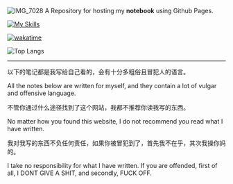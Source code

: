 ![IMG_7028](https://github.com/ermaolaoye/ermaolaoye/assets/56563171/c413e429-20a9-46b1-99a9-dc4c054dc231)
A Repository for hosting my **notebook** using Github Pages.

[![My Skills](https://skillicons.dev/icons?i=cpp,cs,py,rust,swift,dart,flutter,unreal,unity&theme=light)](https://skillicons.dev)

[![wakatime](https://wakatime.com/badge/user/05d123bf-c8e0-40b0-9385-2f3242ca6846.svg?style=for-the-badge)](https://wakatime.com/@05d123bf-c8e0-40b0-9385-2f3242ca6846)

![Top Langs](https://github-readme-stats.vercel.app/api/top-langs/?username=ermaolaoye&layout=compact)

---

以下的笔记都是我写给自己看的，会有十分多粗俗且冒犯人的语言。

All the notes below are written for myself, and they contain a lot of vulgar and offensive language.

不管你通过什么途径找到了这个网站，我都不推荐你读我写的东西。

No matter how you found this website, I do not recommend you read what I have written.

我对我写的东西不负任何责任，如果你被冒犯到了，首先我不在乎，其次我操你妈的。

I take no responsibility for what I have written. If you are offended, first of all, I DONT GIVE A SHIT, and secondly, FUCK OFF.
